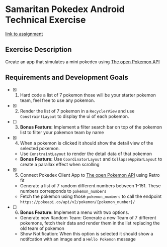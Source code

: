 # Samaritan Pokedex Android Technical Exercise

[link to assignment](https://gist.github.com/ragar90/40c1f2fb4a67812d7097e5ad19d6c5e0)

## Exercise Description
Create an app that simulates a mini pokedex using [The open Pokemon API](https://pokeapi.co/)

## Requirements and Development Goals
- [X] 1. Hard code a list of 7 pokemon those will be your starter pokemon team, feel free to use any pokemon.
- [X] 2. Render the list of 7 pokemon in a `RecyclerView` and use `ConstraintLayout` to display the ui of each pokemon.
- [ ] 3. **Bonus Feature:** Implement a filter search bar on top of the pokemon list to filter your pokemon team by name
- [X] 4. When a pokemon is clicked it should show the detail view of the selected pokemon.
   * Use `ConstraintLayout` to render the detail data of that pokemon
   * **Bonus Feature:** Use `CoordinatorLayout` and `CollapseAppBarLayout` to create a parallax effect when scrolling
- [X] 5. Connect Pokedex Client App to [The open Pokemon API](https://pokeapi.co/) using Retro fit
   * Generate a list of 7 random different numbers between 1-151. These numbers corresponds to `pokemon_numbers`
   * Fetch the pokemon using those `pokemon_numbers` to call the endpoint `https://pokeapi.co/api/v2/pokemon/{pokemon_number}/`

- [ ] 6. **Bonus Feature:** Implement a menu with two options.
   * Generate new Random Team: Generate a new Team of 7 different pokemons, fetch their data and render them in the list replacing the old team of pokemon
   * Show Notification:  When this option is selected it should show a notifcation with an image and a `Hello Pokemon` message
